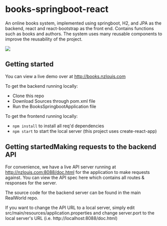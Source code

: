 # books-springboot-react

An online books system, implemented using springboot, H2, and JPA as the backend, react and react-bootstrap as the front end. Contains functions such as books and authors. The system uses many reusable components to improve the reusability of the project.

![](books-react-bootstrap/src/images/books.gif)

## Getting started

You can view a live demo over at http://books.nzlouis.com

To get the backend running locally:

- Clone this repo
- Download Sources through pom.xml file
- Run the BooksSpringbootApplication file

To get the frontend running locally:
- `npm install` to install all req'd dependencies
- `npm start` to start the local server (this project uses create-react-app)

## Getting startedMaking requests to the backend API

For convenience, we have a live API server running at http://nzlouis.com:8088/doc.html for the application to make requests against. You can view the API spec here which contains all routes & responses for the server.

The source code for the backend server can be found in the main RealWorld repo.

If you want to change the API URL to a local server, simply edit src/main/resources/application.properties and change server.port to the local server's URL (i.e. http://localhost:8088/doc.html)